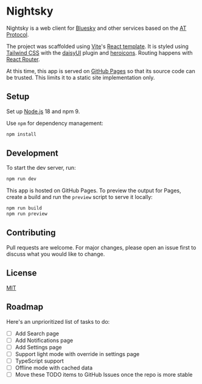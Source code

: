 # Nightsky

Nightsky is a web client for [Bluesky](https://bsky.app/) and other services based on the [AT Protocol](https://atproto.com/).

The project was scaffolded using [Vite](https://vitejs.dev/)'s [React template](https://github.com/vitejs/vite-plugin-react/tree/main/packages/plugin-react). It is styled using [Tailwind CSS](https://tailwindcss.com/) with the [daisyUI](https://daisyui.com/) plugin and [heroicons](https://heroicons.com/). Routing happens with [React Router](https://reactrouter.com/en/main).

At this time, this app is served on [GitHub Pages](https://pages.github.com/) so that its source code can be trusted. This limits it to a static site implementation only.

## Setup

Set up [Node.js](https://nodejs.org/en/) 18 and npm 9.

Use `npm` for dependency management:

```bash
npm install
```

## Development

To start the dev server, run:

```bash
npm run dev
```

This app is hosted on GitHub Pages. To preview the output for Pages, create a build and run the `preview` script to serve it locally:

```bash
npm run build
npm run preview
```

## Contributing

Pull requests are welcome. For major changes, please open an issue first to discuss what you would like to change.

## License

[MIT](https://choosealicense.com/licenses/mit/)

## Roadmap

Here's an unprioritized list of tasks to do:

- [ ] Add Search page
- [ ] Add Notifications page
- [ ] Add Settings page
- [ ] Support light mode with override in settings page
- [ ] TypeScript support
- [ ] Offline mode with cached data
- [ ] Move these TODO items to GitHub Issues once the repo is more stable
